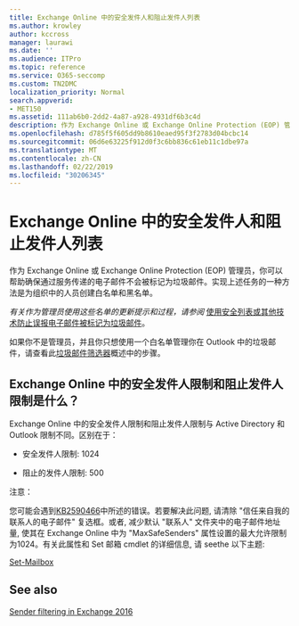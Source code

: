 ```yaml
---
title: Exchange Online 中的安全发件人和阻止发件人列表
ms.author: krowley
author: kccross
manager: laurawi
ms.date: ''
ms.audience: ITPro
ms.topic: reference
ms.service: O365-seccomp
ms.custom: TN2DMC
localization_priority: Normal
search.appverid:
- MET150
ms.assetid: 111ab6b0-2dd2-4a87-a928-4931df6b3c4d
description: 作为 Exchange Online 或 Exchange Online Protection (EOP) 管理员，你可以帮助确保通过服务传递的电子邮件不会被标记为垃圾邮件。实现上述任务的一种方法是为组织中的人员创建白名单和黑名单。
ms.openlocfilehash: d785f5f605dd9b8610eaed95f3f2783d04bcbc14
ms.sourcegitcommit: 06d6e63225f912d0f3c6bb836c61eb11c1dbe97a
ms.translationtype: MT
ms.contentlocale: zh-CN
ms.lasthandoff: 02/22/2019
ms.locfileid: "30206345"
---
```

# <a name="safe-sender-and-blocked-sender-lists-in-exchange-online"></a>Exchange Online 中的安全发件人和阻止发件人列表

作为 Exchange Online 或 Exchange Online Protection (EOP) 管理员，你可以帮助确保通过服务传递的电子邮件不会被标记为垃圾邮件。实现上述任务的一种方法是为组织中的人员创建白名单和黑名单。 
  
 *有关作为管理员使用这些名单的更新提示和过程，请参阅* [使用安全列表或其他技术防止误报电子邮件被标记为垃圾邮件](https://go.microsoft.com/fwlink/p/?LinkID=534224)。 
  
如果你不是管理员，并且你只想使用一个白名单管理你在 Outlook 中的垃圾邮件，请查看此[垃圾邮件筛选器](https://go.microsoft.com/fwlink/?LinkId=817222)概述中的步骤。 
  
## <a name="what-is-the-safe-and-blocked-sender-limits-in-exchange-online"></a>Exchange Online 中的安全发件人限制和阻止发件人限制是什么？

Exchange Online 中的安全发件人限制和阻止发件人限制与 Active Directory 和 Outlook 限制不同。区别在于：
  
- 安全发件人限制: 1024
    
- 阻止的发件人限制: 500
    
注意：
  
您可能会遇到[KB2590466](https://support.microsoft.com/help/2590466/you-receive-the-error-junk-e-mail-validation-error-in-outlook-web-app)中所述的错误。若要解决此问题, 请清除 "信任来自我的联系人的电子邮件" 复选框。或者, 减少默认 "联系人" 文件夹中的电子邮件地址量, 使其在 Exchange Online 中为 "MaxSafeSenders" 属性设置的最大允许限制为1024。有关此属性和 Set 邮箱 cmdlet 的详细信息, 请 seethe 以下主题:
  
[Set-Mailbox](https://docs.microsoft.com/powershell/module/exchange/mailboxes/Set-Mailbox)
  
## <a name="see-also"></a>See also

[Sender filtering in Exchange 2016](http://technet.microsoft.com/library/b833f864-ff10-46a0-a653-28fb9ba30896.aspx)

